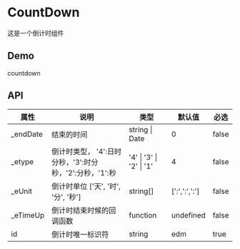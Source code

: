 # CountDown

这是一个倒计时组件

## Demo

countdown

## API

| 属性      | 说明                                                    | 类型                     | 默认值          | 必选  |
| --------- | ------------------------------------------------------- | ------------------------ | --------------- | ----- |
| \_endDate | 结束的时间                                              | string \| Date           | 0               | false |
| \_etype   | 倒计时类型， '4':日时分秒，'3':时分秒，'2':分秒，'1':秒 | '4' \| '3' \| '2' \| '1' | 4               | false |
| \_eUnit   | 倒计时单位 \['天', '时', '分', '秒'\]                   | string[]                 | \[':',':',':'\] | false |
| \_eTimeUp | 倒计时结束时候的回调函数                                | function                 | undefined       | false |
| id        | 倒计时唯一标识符                                        | string                   | edm             | true  |
